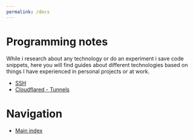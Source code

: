 ```yaml
---
permalink: /docs
---
```


# Programming notes
While i research about any technology or do an experiment i save code snippets, here you will find guides about different technologies based on things I have experienced in personal projects or at work.
* [SSH](/docs/ssh)
* [Cloudflared - Tunnels](/docs/cloudflared)

<!-- omit from toc -->
# Navigation
* [Main index](/)